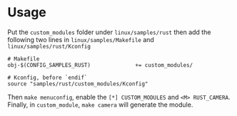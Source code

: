 # Usage
Put the `custom_modules` folder under `linux/samples/rust` then add the following two lines in `linux/samples/Makefile` and `linux/samples/rust/Kconfig`

```
# Makefile
obj-$(CONFIG_SAMPLES_RUST)				+= custom_modules/
```

```
# Kconfig, before `endif`
source "samples/rust/custom_modules/Kconfig"
```

Then `make menuconfig`, enable the `[*] CUSTOM_MODULES` and `<M> RUST_CAMERA`. Finally, in `custom_module`, `make camera` will generate the module.